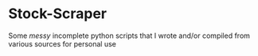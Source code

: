 # Stock-Scraper
Some *messy* incomplete python scripts that I wrote and/or compiled from various sources for personal use
